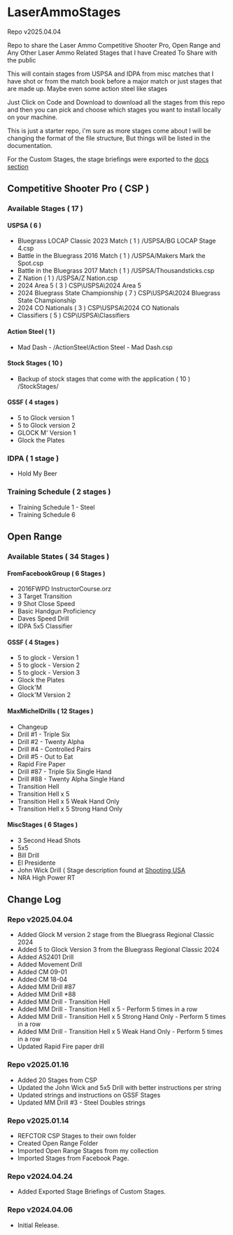 # LaserAmmoStages

Repo v2025.04.04

Repo to share the Laser Ammo Competitive Shooter Pro, Open Range and Any Other Laser Ammo Related Stages that I have Created To Share with the public

This will contain stages from USPSA and IDPA from misc matches that I have shot or from the match book before a major match or just stages that are made up.  Maybe even some action steel like stages

Just Click on Code and Download to download all the stages from this repo and then you can pick and choose which stages you want to install locally on your machine.

This is just a starter repo, i'm sure as more stages come about I will be changing the format of the file structure, But things will be listed in the documentation.

For the Custom Stages, the stage briefings were exported to the    [docs section](docs/README.md)

## Competitive Shooter Pro ( CSP )

### Available Stages ( 17 )

#### USPSA ( 6 )
* Bluegrass LOCAP Classic 2023 Match ( 1 ) /USPSA/BG LOCAP Stage 4.csp
* Battle in the Bluegrass 2016 Match ( 1 ) /USPSA/Makers Mark the Spot.csp
* Battle in the Bluegrass 2017 Match ( 1 ) /USPSA/Thousandsticks.csp
* Z Nation ( 1 )  /USPSA/Z Nation.csp
* 2024 Area 5 ( 3 ) CSP\USPSA\2024 Area 5
* 2024 Bluegrass State Championship ( 7 ) CSP\USPSA\2024 Bluegrass State Championship
* 2024 CO Nationals ( 3 )  CSP\USPSA\2024 CO Nationals
* Classifiers ( 5 ) CSP\USPSA\Classifiers

#### Action Steel ( 1 )
* Mad Dash - /ActionSteel/Action Steel  - Mad Dash.csp

#### Stock Stages ( 10 )
* Backup of stock stages that come with the application ( 10 ) /StockStages/

#### GSSF ( 4 stages )

* 5 to Glock version 1
* 5 to Glock version 2
* GLOCK M' Version 1
* Glock the Plates

### IDPA ( 1 stage )

* Hold My Beer

### Training Schedule ( 2 stages )

* Training Schedule 1 - Steel
* Training Schedule 6

## Open Range

### Available States ( 34 Stages )

#### FromFacebookGroup ( 6 Stages )

* 2016FWPD InstructorCourse.orz
* 3 Target Transition
* 9 Shot Close Speed
* Basic Handgun Proficiency
* Daves Speed Drill
* IDPA 5x5 Classifier

#### GSSF ( 4 Stages )

* 5 to glock - Version 1
* 5 to glock - Version 2
* 5 to glock - Version 3
* Glock the Plates
* Glock'M
* Glock'M Version 2

#### MaxMichelDrills ( 12 Stages )

* Changeup
* Drill #1 - Triple Six
* Drill #2 - Twenty Alpha
* Drill #4 - Controlled Pairs
* Drill #5 - Out to Eat
* Rapid Fire Paper
* Drill #87 - Triple Six Single Hand
* Drill #88 - Twenty Alpha Single Hand
* Transition Hell
* Transition Hell x 5
* Transition Hell x 5 Weak Hand Only
* Transition Hell x 5 Strong Hand Only

#### MiscStages ( 6 Stages )

* 3 Second Head Shots
* 5x5
* Bill Drill
* El Presidente
* John Wick Drill ( Stage description found at [Shooting USA](https://www.youtube.com/watch?v=1FwKwRnK1Yw&t=5s)
* NRA High Power RT


## Change Log

### Repo v2025.04.04

* Added Glock M version 2 stage from the Bluegrass Regional Classic 2024
* Added 5 to Glock Version 3 from the Bluegrass Regional Classic 2024
* Added AS2401 Drill
* Added Movement Drill
* Added CM 09-01
* Added CM 18-04
* Added MM Drill #87
* Added MM Drill *88
* Added MM Drill - Transition Hell
* Added MM Drill - Transition Hell x 5 - Perform 5 times in a row
* Added MM Drill - Transition Hell x 5 Strong Hand Only - Perform 5 times in a row
* Added MM Drill - Transition Hell x 5 Weak Hand Only - Perform 5 times in a row
* Updated Rapid Fire paper drill

### Repo v2025.01.16

* Added 20 Stages from CSP
* Updated the John Wick and 5x5 Drill with better instructions per string
* Updated strings and instructions on GSSF Stages
* Updated MM Drill #3 - Steel Doubles strings

### Repo v2025.01.14

* REFCTOR CSP Stages to their own folder
* Created Open Range Folder
* Imported Open Range Stages from my collection
* Imported Stages from Facebook Page.

### Repo v2024.04.24
* Added Exported Stage Briefings of Custom Stages.


### Repo v2024.04.06
* Initial Release.
